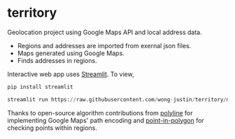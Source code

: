 # territory
Geolocation project using Google Maps API and local address data.

- Regions and addresses are imported from exernal json files.
- Maps generated using Google Maps.
- Finds addresses in regions.

Interactive web app uses [Streamlit](https://streamlit.io/).
To view, 
```python
pip install streamlit

streamlit run https://raw.githubusercontent.com/wong-justin/territory/master/app.py
```

Thanks to open-source algorithm contributions from [polyline](https://pypi.org/project/polyline/) for implementing Google Maps' path encoding and [point-in-polygon](./point_in_polygon.py) for checking points within regions.
